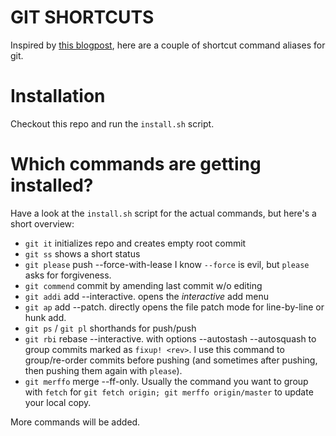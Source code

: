 GIT SHORTCUTS
=============

Inspired by [this blogpost](https://hackernoon.com/lesser-known-git-commands-151a1918a60#.20ur4yxb9),
here are a couple of shortcut command aliases for git.

# Installation

Checkout this repo and run the `install.sh` script.

# Which commands are getting installed?

Have a look at the `install.sh` script for the actual commands, but here's a short overview:

- `git it` initializes repo and creates empty root commit
- `git ss` shows a short status
- `git please` push --force-with-lease
  I know `--force` is evil, but `please` asks for forgiveness.
- `git commend` commit by amending last commit w/o editing
- `git addi` add --interactive. opens the _interactive_ add menu
- `git ap` add --patch. directly opens the file patch mode for line-by-line or hunk add.
- `git ps` / `git pl` shorthands for push/push
- `git rbi` rebase --interactive. with options --autostash --autosquash to group commits marked as `fixup! <rev>`.
  I use this command to group/re-order commits before pushing (and sometimes after pushing, then pushing them again with `please`).
- `git merffo` merge --ff-only. Usually the command you want to group with `fetch` for `git fetch origin; git merffo origin/master` to update your local copy.




More commands will be added.
